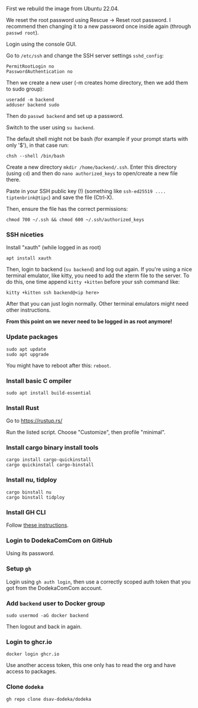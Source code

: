 First we rebuild the image from Ubuntu 22.04.

We reset the root password using Rescue -> Reset root password. I recommend then changing it to a new password once inside again (through `passwd root`).

Login using the console GUI.

Go to `/etc/ssh` and change the SSH server settings `sshd_config`:

```
PermitRootLogin no
PasswordAuthentication no
```

Then we create a new user (-m creates home directory, then we add them to sudo group):

```
useradd -m backend
adduser backend sudo
```

Then do `passwd backend` and set up a password.

Switch to the user using `su backend`. 

The default shell might not be bash (for example if your prompt starts with only '$'), in that case run:

```
chsh --shell /bin/bash
```

Create a new directory `mkdir /home/backend/.ssh`. Enter this directory (using `cd`) and then do `nano authorized_keys` to open/create a new file there.

Paste in your SSH public key (!) (something like `ssh-ed25519 .... tiptenbrink@tipc`) and save the file (Ctrl-X).

Then, ensure the file has the correct permissions:

```
chmod 700 ~/.ssh && chmod 600 ~/.ssh/authorized_keys
```

### SSH niceties

Install "xauth" (while logged in as root)

```
apt install xauth
```

Then, login to backend (`su backend`) and log out again. If you're using a nice terminal emulator, like kitty, you need to add the xterm file to the server. To do this, one time append `kitty +kitten` before your ssh command like:

```
kitty +kitten ssh backend@<ip here>
```

After that you can just login normally. Other terminal emulators might need other instructions.

**From this point on we never need to be logged in as root anymore!**

### Update packages

```
sudo apt update
sudo apt upgrade
```

You might have to reboot after this: `reboot`.

### Install basic C ompiler

```
sudo apt install build-essential
```

### Install Rust

Go to https://rustup.rs/

Run the listed script. Choose "Customize", then profile "minimal".

### Install cargo binary install tools

```
cargo install cargo-quickinstall
cargo quickinstall cargo-binstall
```

### Install nu, tidploy

```
cargo binstall nu
cargo binstall tidploy
```

### Install GH CLI

Follow [these instructions](https://github.com/cli/cli/blob/trunk/docs/install_linux.md).

### Login to DodekaComCom on GitHub

Using its password.

### Setup `gh`

Login using `gh auth login`, then use a correctly scoped auth token that you got from the DodekaComCom account.

### Add `backend` user to Docker group

```
sudo usermod -aG docker backend
```

Then logout and back in again.

### Login to ghcr.io

```
docker login ghcr.io
```

Use another access token, this one only has to read the org and have access to packages.


### Clone `dodeka`

```
gh repo clone dsav-dodeka/dodeka
```
